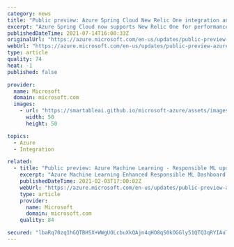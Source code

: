 ```yaml
---
category: news
title: "Public preview: Azure Spring Cloud New Relic One integration and additional feature updates"
excerpt: "Azure Spring Cloud now supports New Relic One for performance monitoring (in preview), reduced minimum app instance sizes, automated app deployments with Terraform and Azure Pipelines, and Azure Virtual Network in Azure China."
publishedDateTime: 2021-07-14T16:00:33Z
originalUrl: "https://azure.microsoft.com/en-us/updates/public-preview-azure-spring-cloud-new-relic-one-integration-and-additional-feature-updates/"
webUrl: "https://azure.microsoft.com/en-us/updates/public-preview-azure-spring-cloud-new-relic-one-integration-and-additional-feature-updates/"
type: article
quality: 74
heat: -1
published: false

provider:
  name: Microsoft
  domain: microsoft.com
  images:
    - url: "https://smartableai.github.io/microsoft-azure/assets/images/organizations/microsoft.com-50x50.jpg"
      width: 50
      height: 50

topics:
  - Azure
  - Integration

related:
  - title: "Public preview: Azure Machine Learning - Responsible ML updates"
    excerpt: "Azure Machine Learning Enhanced Responsible ML Dashboard updates now in public review"
    publishedDateTime: 2021-02-03T17:00:02Z
    webUrl: "https://azure.microsoft.com/en-us/updates/public-preview-azure-machine-learning-responsible-ml-updates/"
    type: article
    provider:
      name: Microsoft
      domain: microsoft.com
    quality: 84

secured: "lbaRq70zq1hGQTBHSX+WWgUOLcbuXkQAjn4qHO8qS0kOGGly51QTQ3qRYIAuT36MV9LerHJg9hluqvz6q0QVZzuYg0bBaf8eAvobDbQzd2ajWkTbTdbqdlz9Kn5Dcgv6pkez9CLg/NBxyPQNWA7umOqMHXoq4hliFMyH9D2hvn2TUEykgo66RB2Co11jZi1OefunNHoSTsYNpowTqmdUzRUNHD/ZExmiBYuzx40T9uRjwrhkU1YqooRQ0no8mGUOLDjF2MZl4RVe4Pdcl18YpFn3hmwyDFUj47O1vSL9VUiDgjWHSit3fQ0yc0ZyNeUVljjsgKdphHu3GODYekT8r42TG0D/hIAGzmuDbxMTFXE=;2/l1LR6jzwb1Eidn4mqjbA=="
---
```


